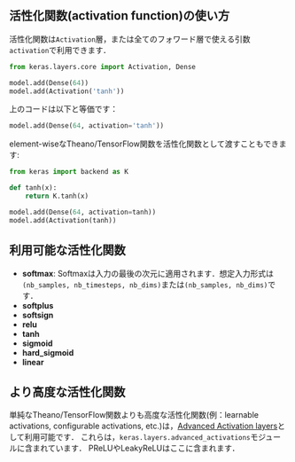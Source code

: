 
## 活性化関数(activation function)の使い方

活性化関数は`Activation`層，または全てのフォワード層で使える引数`activation`で利用できます．

```python
from keras.layers.core import Activation, Dense

model.add(Dense(64))
model.add(Activation('tanh'))
```
上のコードは以下と等価です：
```python
model.add(Dense(64, activation='tanh'))
```

element-wiseなTheano/TensorFlow関数を活性化関数として渡すこともできます:

```python
from keras import backend as K

def tanh(x):
    return K.tanh(x)

model.add(Dense(64, activation=tanh))
model.add(Activation(tanh))
```

## 利用可能な活性化関数

- __softmax__: Softmaxは入力の最後の次元に適用されます．想定入力形式は`(nb_samples, nb_timesteps, nb_dims)`または`(nb_samples, nb_dims)`です．
- __softplus__
- __softsign__
- __relu__
- __tanh__
- __sigmoid__
- __hard_sigmoid__
- __linear__

## より高度な活性化関数

単純なTheano/TensorFlow関数よりも高度な活性化関数(例：learnable activations, configurable activations, etc.)は，[Advanced Activation layers](layers/advanced-activations.md)として利用可能です．
これらは，`keras.layers.advanced_activations`モジュールに含まれています．
PReLUやLeakyReLUはここに含まれます．

